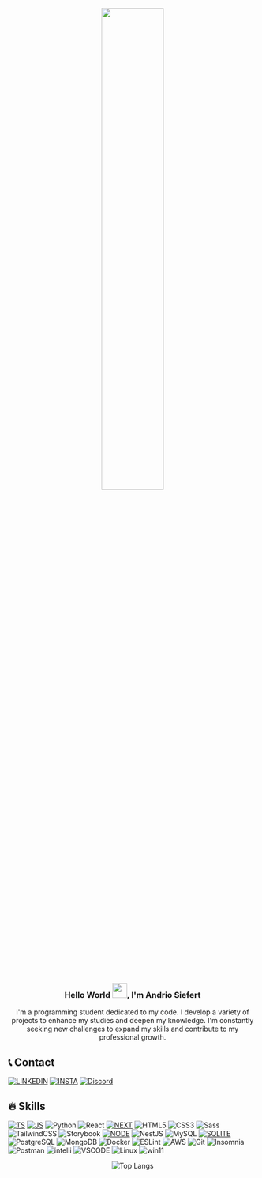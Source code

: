 

<div align="center">
  <img  style="width: 50%" src="https://media.giphy.com/media/2IudUHdI075HL02Pkk/giphy.gif">
</div>

<h3 align="center">Hello World <img src="https://media.giphy.com/media/m0dmKBkncVETJv2h0S/giphy.gif" height="30px">, I'm Andrio Siefert</h3>



<p align="center">I'm a programming student dedicated to my code. I develop a variety of projects to enhance my studies and deepen my knowledge. I'm constantly seeking new challenges to expand my skills and contribute to my professional growth.</p>


## 📞 Contact
[![LINKEDIN](https://img.shields.io/badge/LinkedIn-0077B5?style=for-the-badge&logo=linkedin&logoColor=white/)](https://www.linkedin.com/in/andriosiefert/)
[![INSTA](https://img.shields.io/badge/Instagram-E4405F?style=for-the-badge&logo=instagram&logoColor=white)](https://www.instagram.com/andriosiefert/)
[![Discord](https://img.shields.io/badge/Discord-%235865F2.svg?style=for-the-badge&logo=discord&logoColor=white)](https://discord.com/users/siefert)

## 🔥 Skills
[![TS](https://img.shields.io/badge/TypeScript-007ACC?style=for-the-badge&logo=typescript&logoColor=white)]()
[![JS](https://img.shields.io/badge/JavaScript-F7DF1E?style=for-the-badge&logo=javascript&logoColor=black)]()
![Python](https://img.shields.io/badge/python-3670A0?style=for-the-badge&logo=python&logoColor=ffdd54)
![React](https://img.shields.io/badge/react-%2320232a.svg?style=for-the-badge&logo=react&logoColor=%2361DAFB)
[![NEXT](https://img.shields.io/badge/next%20js-000000?style=for-the-badge&logo=nextdotjs&logoColor=white)]()
![HTML5](https://img.shields.io/badge/HTML5-E34F26?style=for-the-badge&logo=html5&logoColor=white)
![CSS3](https://img.shields.io/badge/CSS3-1572B6?style=for-the-badge&logo=css3&logoColor=white)
![Sass](https://img.shields.io/badge/Sass-000?style=for-the-badge&logo=sass)
![TailwindCSS](https://img.shields.io/badge/tailwindcss-%2338B2AC.svg?style=for-the-badge&logo=tailwind-css&logoColor=white)
![Storybook](https://img.shields.io/badge/-Storybook-FF4785?style=for-the-badge&logo=storybook&logoColor=white)
[![NODE](https://img.shields.io/badge/Node%20js-339933?style=for-the-badge&logo=nodedotjs&logoColor=white)]()
![NestJS](https://img.shields.io/badge/nestjs-%23E0234E.svg?style=for-the-badge&logo=nestjs&logoColor=white)
![MySQL](https://img.shields.io/badge/MySQL-00000F?style=for-the-badge&logo=mysql&logoColor=white)
[![SQLITE](https://img.shields.io/badge/SQLite-07405E?style=for-the-badge&logo=sqlite&logoColor=white)]()
![PostgreSQL](https://img.shields.io/badge/PostgreSQL-000?style=for-the-badge&logo=postgresql)
![MongoDB](https://img.shields.io/badge/MongoDB-%234ea94b.svg?style=for-the-badge&logo=mongodb&logoColor=white)
![Docker](https://img.shields.io/badge/docker-%230db7ed.svg?style=for-the-badge&logo=docker&logoColor=white)
![ESLint](https://img.shields.io/badge/ESLint-4B3263?style=for-the-badge&logo=eslint&logoColor=white)
![AWS](https://img.shields.io/badge/AWS-000.svg?style=for-the-badge&logo=amazon-aws&logoColor=white)
![Git](https://img.shields.io/badge/GIT-E44C30?style=for-the-badge&logo=git&logoColor=white)
![Insomnia](https://img.shields.io/badge/Insomnia-black?style=for-the-badge&logo=insomnia&logoColor=5849BE)
![Postman](https://img.shields.io/badge/Postman-FF6C37.svg?style=for-the-badge&logo=Postman&logoColor=white)
![intelli](https://img.shields.io/badge/IntelliJ-20232A?logo=intellij-idea&logoColor=white&style=for-the-badge)
![VSCODE](https://img.shields.io/badge/VS_Code-007ACC?logo=visual-studio-code&logoColor=white&style=for-the-badge)
![Linux](https://img.shields.io/badge/Linux-000?style=for-the-badge&logo=linux&logoColor=FCC624)
![win11](https://img.shields.io/badge/Windows-017AD7?logo=windows&logoColor=white&style=for-the-badge)


<div align="center">
  <img src="https://github-readme-stats-git-masterrstaa-rickstaa.vercel.app/api/top-langs/?username=andriosiefert&layout=compact&bg_color=000&border_color=30A3DC&title_color=E94D5F&text_color=FFF" alt="Top Langs">
</div>


